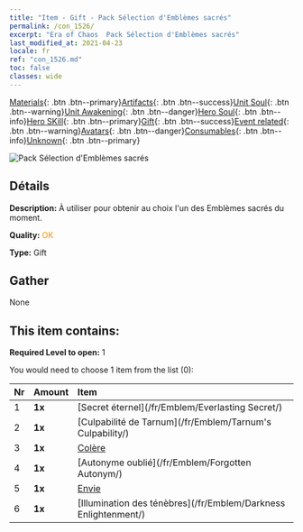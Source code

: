 ```yaml
---
title: "Item - Gift - Pack Sélection d'Emblèmes sacrés"
permalink: /con_1526/
excerpt: "Era of Chaos  Pack Sélection d'Emblèmes sacrés"
last_modified_at: 2021-04-23
locale: fr
ref: "con_1526.md"
toc: false
classes: wide
---
```

 [Materials](/ItemsFR/){: .btn .btn--primary}[Artifacts](/ItemsFR/Artifacts/){: .btn .btn--success}[Unit Soul](/ItemsFR/UnitSoul/){: .btn .btn--warning}[Unit Awakening](/ItemsFR/UnitAwakening/){: .btn .btn--danger}[Hero Soul](/ItemsFR/HeroSoul/){: .btn .btn--info}[Hero SKill](/ItemsFR/HeroSkill/){: .btn .btn--primary}[Gift](/ItemsFR/Gift/){: .btn .btn--success}[Event related](/ItemsFR/Events/){: .btn .btn--warning}[Avatars](/ItemsFR/Avatars/){: .btn .btn--danger}[Consumables](/ItemsFR/Consumables/){: .btn .btn--info}[Unknown](/ItemsFR/Unknown/){: .btn .btn--primary}

 ![Pack Sélection d'Emblèmes sacrés](/images/t/i_907089.png)

## Détails
 **Description:** À utiliser pour obtenir au choix l'un des Emblèmes sacrés du moment.

 **Quality:** <span style="color: #FF8C00">OK</span>

 **Type:** Gift

## Gather

  None

## This item contains:

 **Required Level to open:** 1

 You would need to choose 1 item from the list (0):

  | Nr | Amount |     Item    |
  |:---|:-------|:------------|
  | 1 |  **1x** | [Secret éternel](/fr/Emblem/Everlasting Secret/) |  | 
  | 2 |  **1x** | [Culpabilité de Tarnum](/fr/Emblem/Tarnum's Culpability/) |  | 
  | 3 |  **1x** | [Colère](/fr/Emblem/Anger/) |  | 
  | 4 |  **1x** | [Autonyme oublié](/fr/Emblem/Forgotten Autonym/) |  | 
  | 5 |  **1x** | [Envie](/fr/Emblem/Jealousy/) |  | 
  | 6 |  **1x** | [Illumination des ténèbres](/fr/Emblem/Darkness Enlightenment/) |  | 
